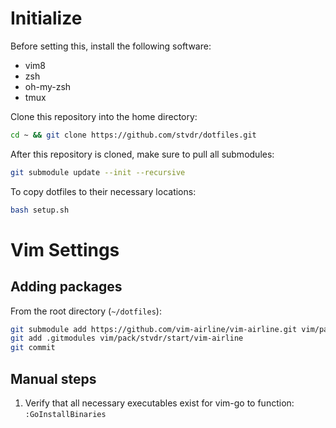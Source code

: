 # Initialize

Before setting this, install the following software:

- vim8 
- zsh
- oh-my-zsh
- tmux

Clone this repository into the home directory:

```bash
cd ~ && git clone https://github.com/stvdr/dotfiles.git
```

After this repository is cloned, make sure to pull all submodules:

```bash
git submodule update --init --recursive
```

To copy dotfiles to their necessary locations:

```bash
bash setup.sh
```

# Vim Settings

## Adding packages

From the root directory (`~/dotfiles`):

```bash
git submodule add https://github.com/vim-airline/vim-airline.git vim/pack/stvdr/start/vim-airline
git add .gitmodules vim/pack/stvdr/start/vim-airline
git commit
```

## Manual steps

1. Verify that all necessary executables exist for vim-go to function: `:GoInstallBinaries`
